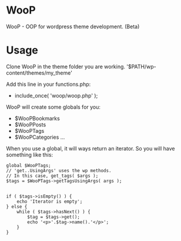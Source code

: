 WooP
====

WooP - OOP for wordpress theme development. (Beta)

# Usage

Clone WooP in the theme folder you are working. '$PATH/wp-content/themes/my_theme'

Add this line in your functions.php:
- include_once( 'woop/woop.php' );

WooP will create some globals for you:

- $WooPBookmarks
- $WooPPosts
- $WooPTags
- $WooPCategories
...

When you use a global, it will ways return an iterator. So you will have something like this:

	global $WooPTags;
	// 'get..UsingArgs' uses the wp methods. 
	// In this case, get_tags( $args ); 
	$tags = $WooPTags->getTagsUsingArgs( args );
	
	
	if ( $tags->isEmpty() ) {
		echo 'Iterator is empty';
	} else {
		while ( $tags->hasNext() ) {
			$tag = $tags->get();
			echo '<p>'.$tag->name().'</p>';
		}
	}